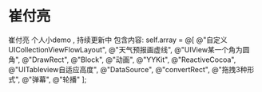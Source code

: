 # 崔付亮

崔付亮
个人小demo , 持续更新中
包含内容:
self.array = @[
                   @"自定义UICollectionViewFlowLayout",
                   @"天气预报画虚线",
                   @"UIView某一个角为圆角",
                   @"DrawRect",
                   @"Block",
                   @"动画",
                   @"YYKit",
                   @"ReactiveCocoa",
                   @"UITableview自适应高度",
                   @"DataSource",
                   @"convertRect",
                   @"拖拽3种形式",
                   @"弹幕",
                   @"轮播"
                   ];
